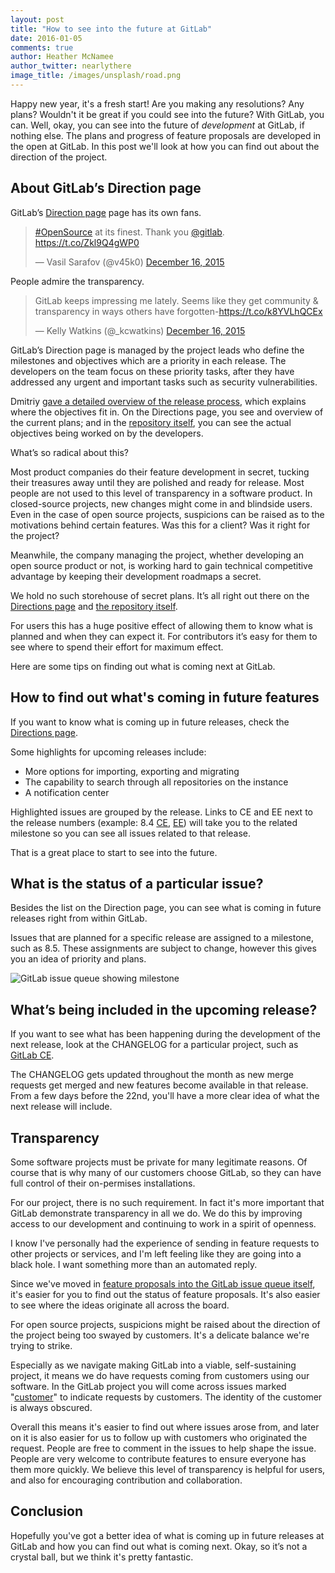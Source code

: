 ```yaml
---
layout: post
title: "How to see into the future at GitLab"
date: 2016-01-05
comments: true
author: Heather McNamee
author_twitter: nearlythere
image_title: /images/unsplash/road.png
---
```


Happy new year, it's a fresh start! Are you making any resolutions? Any plans? Wouldn't it be great if you could see into the future? With GitLab, you can. Well, okay, you can see into the future of _development_ at GitLab, if nothing else. The plans and progress of feature proposals are developed in the open at GitLab. In this post we'll look at how you can find out about the direction of the project.

<!-- more -->

## About GitLab’s Direction page

GitLab’s [Direction page](https://about.gitlab.com/direction/) page has its own fans.

<blockquote class="twitter-tweet" lang="en"><p lang="en" dir="ltr"><a href="https://twitter.com/hashtag/OpenSource?src=hash">#OpenSource</a> at its finest. Thank you <a href="https://twitter.com/gitlab">@gitlab</a>. &#10;<a href="https://t.co/Zkl9Q4gWP0">https://t.co/Zkl9Q4gWP0</a></p>&mdash; Vasil Sarafov (@v45k0) <a href="https://twitter.com/v45k0/status/677139532215689219">December 16, 2015</a></blockquote>
<script async src="//platform.twitter.com/widgets.js" charset="utf-8"></script>

People admire the transparency.

<blockquote class="twitter-tweet" lang="en"><p lang="en" dir="ltr">GitLab keeps impressing me lately. Seems like they get community &amp; transparency in ways others have forgotten-<a href="https://t.co/k8YVLhQCEx">https://t.co/k8YVLhQCEx</a></p>&mdash; Kelly Watkins (@_kcwatkins) <a href="https://twitter.com/_kcwatkins/status/676917197709680640">December 16, 2015</a></blockquote>
<script async src="//platform.twitter.com/widgets.js" charset="utf-8"></script>

GitLab’s Direction page is managed by the project leads who define the milestones and objectives which are a priority in each release. The developers on the team focus on these priority tasks, after they have addressed any urgent and important tasks such as security vulnerabilities.

Dmitriy [gave a detailed overview of the release process](https://about.gitlab.com/2015/12/17/gitlab-release-process/), which explains where the objectives fit in. On the Directions page, you see and overview of the current plans; and in the [repository itself](https://gitlab.com/gitlab-org/gitlab-ce/issues), you can see the actual objectives being worked on by the developers.

What’s so radical about this?

Most product companies do their feature development in secret, tucking their treasures away until they are polished and ready for release. Most people are not used to this level of transparency in a software product. In closed-source projects, new changes might come in and blindside users. Even in the case of open source projects, suspicions can be raised as to the motivations behind certain features. Was this for a client? Was it right for the project?

Meanwhile, the company managing the project, whether developing an open source product or not, is working hard to gain technical competitive advantage by keeping their development roadmaps a secret.

We hold no such storehouse of secret plans. It’s all right out there on the [Directions page](https://about.gitlab.com/direction/) and [the repository itself](https://gitlab.com/gitlab-org/gitlab-ce/issues).

For users this has a huge positive effect of allowing them to know what is planned and when they can expect it. For contributors it’s easy for them to see where to spend their effort for maximum effect.

Here are some tips on finding out what is coming next at GitLab.

## How to find out what's coming in future features

If you want to know what is coming up in future releases, check the [Directions page](https://about.gitlab.com/direction/).

Some highlights for upcoming releases include:

- More options for importing, exporting and migrating
- The capability to search through all repositories on the instance
- A notification center

Highlighted issues are grouped by the release. Links to CE and EE next to the release numbers (example: 8.4 <a href="https://gitlab.com/gitlab-org/gitlab-ce/milestones/19">CE</a>, <a href="https://gitlab.com/gitlab-org/gitlab-ee/milestones/6">EE</a>) will take you to the related milestone so you can see all issues related to that release.

That is a great place to start to see into the future.

## What is the status of a particular issue?

Besides the list on the Direction page, you can see what is coming in future releases right from within GitLab.

Issues that are planned for a specific release are assigned to a milestone, such as 8.5. These assignments are subject to change, however this gives you an idea of priority and plans.

![GitLab issue queue showing milestone](/images/blogimages/blog-future-releases.jpg)

## What’s being included in the upcoming release?

If you want to see what has been happening during the development of the next release, look at the CHANGELOG for a particular project, such as [GitLab CE](https://gitlab.com/gitlab-org/gitlab-ce/blob/master/CHANGELOG).

The CHANGELOG gets updated throughout the month as new merge requests get merged and new features become available in that release. From a few days before the 22nd, you'll have a more clear idea of what the next release will include.

## Transparency

Some software projects must be private for many legitimate reasons. Of course that is why many of our customers choose GitLab, so they can have full control of their on-permises installations.

For our project, there is no such requirement. In fact it's more important that GitLab demonstrate transparency in all we do. We do this by improving access to our development and continuing to work in a spirit of openness.

I know I've personally had the experience of sending in feature requests to other projects or services, and I'm left feeling like they are going into a black hole. I want something more than an automated reply.

Since we've moved in [feature proposals into the GitLab issue queue itself](https://about.gitlab.com/2015/12/16/improving-open-development-for-everyone/), it's easier for you to find out the status of feature proposals. It's also easier to see where the ideas originate all across the board.

For open source projects, suspicions might be raised about the direction of the project being too swayed by customers. It's a delicate balance we're trying to strike.

Especially as we navigate making GitLab into a viable, self-sustaining project, it means we do have requests coming from customers using our software. In the GitLab project you will come across issues marked "[customer](https://gitlab.com/gitlab-org/gitlab-ce/issues?label_name=customer)" to indicate requests by customers. The identity of the customer is always obscured.

Overall this means it's easier to find out where issues arose from, and later on it is also easier for us to follow up with customers who originated the request.
People are free to comment in the issues to help shape the issue.
People are very welcome to contribute features to ensure everyone has them more quickly.
We believe this level of transparency is helpful for users, and also for encouraging contribution and collaboration.

## Conclusion

Hopefully you've got a better idea of what is coming up in future releases at GitLab and how you can find out what is coming next. Okay, so it’s not a crystal ball, but we think it's pretty fantastic.
